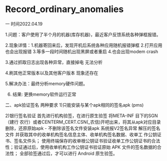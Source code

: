 # Record_ordinary_anomalies

一 时间2022.04.19

1.问题：客户使用了半个月的机器(库存机器)，最近客户反馈系统各种弹框报错。
 
2.现象详情：1.机器寄回来后，发现开机后系统各种应用随机报错弹框 2.打开应用也会出现报错 3.等多一段时间随机出现黑屏或者重启 4.也会出现modem crash
  
3.通过抓取日志出现各种异常，直接掉电 无法分析

4.刷其他正常版本以及其他客户版本 现象还存在

5.解决办法：最终分析memory硬件问题。

6. 结果: 更换memory软件运行正常
  

二、apk验证签名
两种要求
1)只能安装与某个apk相同的签名apk (pms)

2)银行签名验证
  首先进行机构验签，在进行原生验签
  将META-INF 目下的SGN（建行 农行）或者CENTERM_CERT.CSN(_农信)开吧出来，将其从apk对应目录删除，还原原始apk - 不删除该签名文件安装apk 系统报V2签名异常
  解压的签名文件 并获取其中的收单机构签名信息主体、收单机构签名数据、收单工 作公钥证书、签名文件头；
使用终端保存的收单根公钥证书验证收单工作公钥证书的合法性；验证通过后，使用收单机构工作公钥证书验证原始 APK 文件的签名数据的合法性；
全部验签通过后，才可以进行 Android 原生验签。
